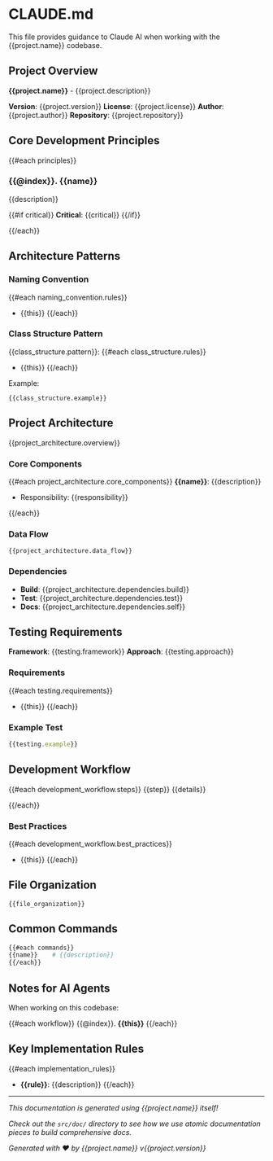 # CLAUDE.md

This file provides guidance to Claude AI when working with the {{project.name}} codebase.

## Project Overview

**{{project.name}}** - {{project.description}}

**Version**: {{project.version}}
**License**: {{project.license}}
**Author**: {{project.author}}
**Repository**: {{project.repository}}

## Core Development Principles

{{#each principles}}

### {{@index}}. {{name}}

{{description}}

{{#if critical}}
**Critical**: {{critical}}
{{/if}}

{{/each}}

## Architecture Patterns


### Naming Convention

{{#each naming_convention.rules}}
- {{this}}
{{/each}}



### Class Structure Pattern

{{class_structure.pattern}}:
{{#each class_structure.rules}}
- {{this}}
{{/each}}


Example:
```
{{class_structure.example}}
```



## Project Architecture

{{project_architecture.overview}}

### Core Components

{{#each project_architecture.core_components}}
**{{name}}**: {{description}}
- Responsibility: {{responsibility}}

{{/each}}

### Data Flow
```
{{project_architecture.data_flow}}
```

### Dependencies
- **Build**: {{project_architecture.dependencies.build}}
- **Test**: {{project_architecture.dependencies.test}}
- **Docs**: {{project_architecture.dependencies.self}}

## Testing Requirements

**Framework**: {{testing.framework}}
**Approach**: {{testing.approach}}

### Requirements
{{#each testing.requirements}}
- {{this}}
{{/each}}

### Example Test
```typescript
{{testing.example}}
```

## Development Workflow

{{#each development_workflow.steps}}
{{step}}
  {{details}}

{{/each}}

### Best Practices
{{#each development_workflow.best_practices}}
- {{this}}
{{/each}}

## File Organization

```
{{file_organization}}
```

## Common Commands

```bash
{{#each commands}}
{{name}}    # {{description}}
{{/each}}
```

## Notes for AI Agents

When working on this codebase:

{{#each workflow}}
{{@index}}. **{{this}}**
{{/each}}

## Key Implementation Rules

{{#each implementation_rules}}
- **{{rule}}**: {{description}}
{{/each}}

---

*This documentation is generated using {{project.name}} itself!*

*Check out the `src/doc/` directory to see how we use atomic documentation pieces to build comprehensive docs.*

*Generated with ❤️ by {{project.name}} v{{project.version}}*